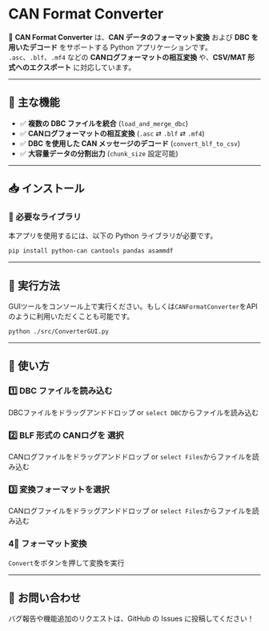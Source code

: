 # **CAN Format Converter**  

🚗 **CAN Format Converter** は、**CAN データのフォーマット変換** および **DBC を用いたデコード** をサポートする Python アプリケーションです。  
`.asc`、`.blf`、`.mf4` などの **CANログフォーマットの相互変換** や、**CSV/MAT 形式へのエクスポート** に対応しています。  

---

## **📌 主な機能**
- ✅ **複数の DBC ファイルを統合** (`load_and_merge_dbc`)  
- ✅ **CANログフォーマットの相互変換** (`.asc` ⇄ `.blf` ⇄ `.mf4`)  
- ✅ **DBC を使用した CAN メッセージのデコード** (`convert_blf_to_csv`)  
- ✅ **大容量データの分割出力** (`chunk_size` 設定可能)  

---

## **📥 インストール**
### **🔧 必要なライブラリ**
本アプリを使用するには、以下の Python ライブラリが必要です。  

```bash
pip install python-can cantools pandas asammdf
```

---


## **🚀 実行方法**
GUIツールをコンソール上で実行ください。もしくは`CANFormatConverter`をAPIのように利用いただくことも可能です。
```bash
python ./src/ConverterGUI.py
```

---


## **🚀 使い方**
### **1️⃣ DBC ファイルを読み込む**
DBCファイルをドラッグアンドドロップ or `select DBC`からファイルを読み込む
### **2️⃣ BLF 形式の CANログを 選択**
CANログファイルをドラッグアンドドロップ or `select Files`からファイルを読み込む
### **3️⃣ 変換フォーマットを選択**
CANログファイルをドラッグアンドドロップ or `select Files`からファイルを読み込む
### **4⃣ フォーマット変換**
`Convert`をボタンを押して変換を実行

---

## **📩 お問い合わせ**
バグ報告や機能追加のリクエストは、GitHub の Issues に投稿してください！
